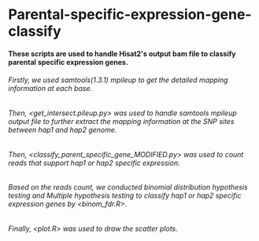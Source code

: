 # Parental-specific-expression-gene-classify

#### These scripts are used to handle Hisat2's output bam file to classify parental specific expression genes.
###### Firstly, we used samtools(1.3.1) mpileup to get the detailed mapping information at each base.
###### Then, <get_intersect.pileup.py> was used to handle samtools mpileup output file to further extract the mapping information at the SNP sites between hap1 and hap2 genome.
###### Then, <classify_parent_specific_gene_MODIFIED.py> was used to count reads that support hap1 or hap2 specific expression.
###### Based on the reads count, we conducted binomial distribution hypothesis testing and Multiple hypothesis testing to classify hap1 or hap2 specific expression genes by <binom_fdr.R>.
###### Finally, <plot.R> was used to draw the scatter plots.
